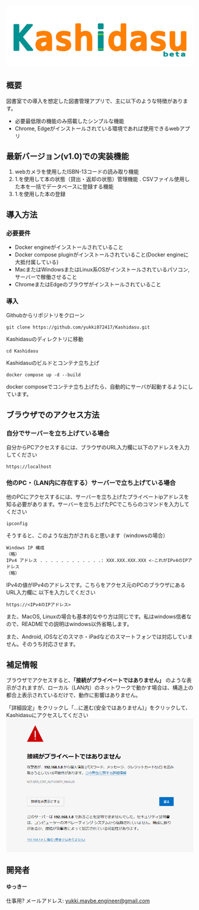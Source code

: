 ![alt text](./images/KashidasuLogo.png)
## 概要
図書室での導入を想定した図書管理アプリで、主に以下のような特徴があります。
* 必要最低限の機能のみ搭載したシンプルな機能
* Chrome, Edgeがインストールされている環境であれば使用できるwebアプリ

## 最新バージョン(v1.0)での実装機能
1. webカメラを使用したISBN-13コードの読み取り機能
2. 1.を使用して本の状態（貸出・返却の状態）管理機能
. CSVファイル使用した本を一括でデータベースに登録する機能
4. 1.を使用した本の登録

## 導入方法
### 必要要件
* Docker engineがインストールされていること
* Docker compose pluginがインストールされていること(Docker engineに大抵付属している)
* MacまたはWindowsまたはLinux系OSがインストールされているパソコン, サーバーで稼働させること
* ChromeまたはEdgeのブラウザがインストールされていること

### 導入
Githubからリポジトリをクローン

    git clone https://github.com/yukki072417/Kashidasu.git

Kashidasuのディレクトリに移動

    cd Kashidasu

Kashidasuのビルドとコンテナ立ち上げ

    docker compose up -d --build

docker composeでコンテナ立ち上げたら、自動的にサーバが起動するようにしています。

## ブラウザでのアクセス方法

### 自分でサーバーを立ち上げている場合
自分からPCアクセスするには、ブラウザのURL入力欄に以下のアドレスを入力してください

    https://localhost

### 他のPC・（LAN内に存在する）サーバーで立ち上げている場合
他のPCにアクセスするには、サーバーを立ち上げたプライベートipアドレスを知る必要があります。サーバーを立ち上げたPCでこちらのコマンドを入力してください

    ipconfig
そうすると、このような出力がされると思います（windowsの場合）

    Windows IP 構成
    （略）
    IPv4 アドレス . . . . . . . . . . . .: XXX.XXX.XXX.XXX <-これがIPv4のIPアドレス
    （略）
IPv4の値がIPv4のアドレスです。こちらをアクセス元のPCのブラウザにあるURL入力欄に
以下を入力してください

    https://<IPv4のIPアドレス>

また、MacOS, Linuxの場合も基本的なやり方は同じです。私はwindows信者なので、READMEでの説明はwindows以外省略します。

また、Android, iOSなどのスマホ・iPadなどのスマートフォンでは対応していません。そのうち対応させます。

## 補足情報
ブラウザでアクセスすると、**「接続がプライベートではありません」** のような表示がされますが、ローカル（LAN内）のネットワークで動かす場合は、構造上の都合上表示されているだけで、動作に影響はありません。

「詳細設定」をクリックし「...に進む(安全ではありません)」をクリックして、Kashidasuにアクセスしてください
![alt text](./images/warning.png)

## 開発者

#### ゆっきー
仕事用? メールアドレス: yukki.maybe.engineer@gmail.com
